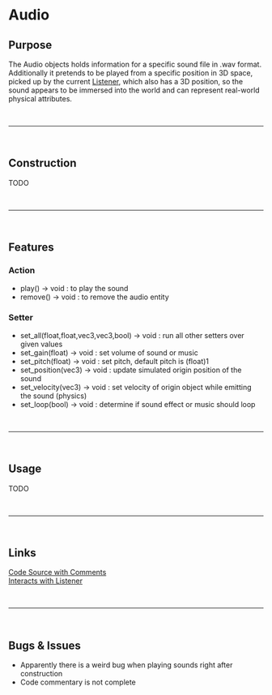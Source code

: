 # Audio

## Purpose

The Audio objects holds information for a specific sound file in .wav format. \
Additionally it pretends to be played from a specific position in 3D space,
picked up by the current [Listener](listener.md), which also has a 3D position,
so the sound appears to be immersed into the world and can represent real-world physical attributes.

<br>

***

<br>

## Construction
TODO

<br>

***

<br>

## Features

### Action

- play() -> void : to play the sound
- remove() -> void : to remove the audio entity

### Setter

- set_all(float,float,vec3,vec3,bool) -> void : run all other setters over given values
- set_gain(float) -> void : set volume of sound or music
- set_pitch(float) -> void : set pitch, default pitch is (float)1
- set_position(vec3) -> void : update simulated origin position of the sound
- set_velocity(vec3) -> void : set velocity of origin object while emitting the sound (physics)
- set_loop(bool) -> void : determine if sound effect or music should loop

<br>

***

<br>

## Usage
TODO

<br>

***

<br>

## Links

[Code Source with Comments](../../ccb/aud/audio.cpp) \
[Interacts with Listener](listener.md)

<br>

***

<br>

## Bugs & Issues

- Apparently there is a weird bug when playing sounds right after construction
- Code commentary is not complete